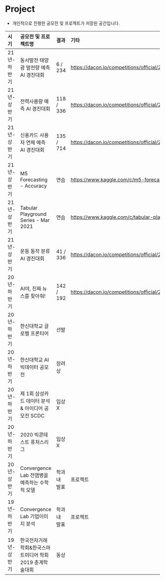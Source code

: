 # Project

- 개인적으로 진행한 공모전 및 프로젝트가 저장된 공간입니다.

| 시기 | 공모전 및 프로젝트명 | 결과 | 기타 |
| :--- | :--- | :--- | :--- |
| 21년-하반기 | 동서발전 태양광 발전량 예측 AI 경진대회 | 6 / 234 | https://dacon.io/competitions/official/235720/overview/description/ |
| 21년-상반기 | 전력사용량 예측 AI 경진대회 | 118 / 336 | https://dacon.io/competitions/official/235736/overview/description/ |
| 21년-상반기 | 신용카드 사용자 연체 예측 AI 경진대회 | 135 / 714 | https://dacon.io/competitions/official/235713/overview/description/ |
| 21년-상반기 | M5 Forecasting - Accuracy | 연습 | https://www.kaggle.com/c/m5-forecasting-accuracy/overview |
| 21년-상반기 | Tabular Playground Series - Mar 2021 | 연습 | https://www.kaggle.com/c/tabular-playground-series-mar-2021 |
| 21년-상반기 | 운동 동작 분류 AI 경진대회 | 41 / 336 | https://dacon.io/competitions/official/235689/overview/description/ |
| 20년-하반기 | AI야, 진짜 뉴스를 찾아줘! | 142 / 192 | https://dacon.io/competitions/official/235658/overview/description/ |
| 20년-하반기 | 한신대학교 글로벌 프론티어 | 선발 |  |
| 20년-하반기 | 한신대학교 AI 빅데이터 공모전 | 장려상 |  |
| 20년-하반기 | 제 1회 삼성카드 데이터 분석 & 아이디어 공모전 SCDC | 입상X |  |
| 20년-하반기 | 2020 빅콘테스트 퓨처스리그 | 입상X |  |
| 20년-상반기 | Convergence Lab 전염병을 예측하는 수학적 모델 | 학과 내 발표 | 프로젝트 |
| 19년-하반기 | Convergence Lab 기업이미지 분석  | 학과 내 발표 | 프로젝트 |
| 19년-상반기 | 한국전자거래학회&한국스마트미디어 학회 2019 춘계학술대회 | 동상 |  |
